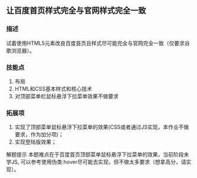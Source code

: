 ## 让百度首页样式完全与官网样式完全一致

### 描述 
试着使用HTML5元素改良百度首页且样式尽可能完全与官网完全一致（仅要求谷歌浏览器）。

### 技能点
1. 布局 
2. HTML和CSS基本样式和核心技术
3. 对顶部菜单栏鼠标悬浮下拉菜单效果不做要求

### 拓展项
1. 实现了顶部菜单鼠标悬浮下拉菜单的效果(CSS或者通过JS实现，本作业不做要求，作为加分项)；
2. 实现登陆版效果；

解题提示 本题难点在于百度首页顶部菜单鼠标悬浮下拉菜单的效果，当前阶段未学JS, 可以参考使用伪类:hover尽可能去实现，但不做太多要求（想拿高分，请实现）。